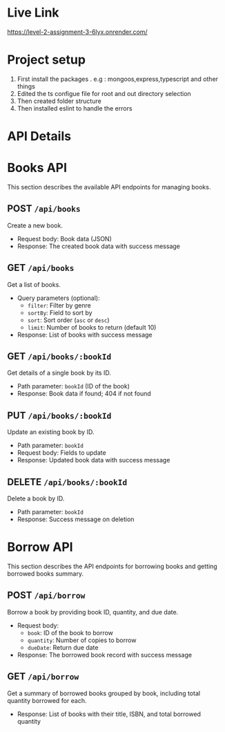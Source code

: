 # Live Link
https://level-2-assignment-3-6lyx.onrender.com/

# Project setup
1. First install the packages . e.g : mongoos,express,typescript and other things
2. Edited the ts configue file for root and out directory selection
3. Then created folder structure
4. Then installed eslint to handle the errors

# API Details
# Books API

This section describes the available API endpoints for managing books.


## POST `/api/books`

Create a new book.  
- Request body: Book data (JSON)  
- Response: The created book data with success message


## GET `/api/books`

Get a list of books.  
- Query parameters (optional):  
  - `filter`: Filter by genre  
  - `sortBy`: Field to sort by  
  - `sort`: Sort order (`asc` or `desc`)  
  - `limit`: Number of books to return (default 10)  
- Response: List of books with success message


## GET `/api/books/:bookId`

Get details of a single book by its ID.  
- Path parameter: `bookId` (ID of the book)  
- Response: Book data if found; 404 if not found


## PUT `/api/books/:bookId`

Update an existing book by ID.  
- Path parameter: `bookId`  
- Request body: Fields to update  
- Response: Updated book data with success message


## DELETE `/api/books/:bookId`

Delete a book by ID.  
- Path parameter: `bookId`  
- Response: Success message on deletion


# Borrow API

This section describes the API endpoints for borrowing books and getting borrowed books summary.

## POST `/api/borrow`

Borrow a book by providing book ID, quantity, and due date.  
- Request body:  
  - `book`: ID of the book to borrow  
  - `quantity`: Number of copies to borrow  
  - `dueDate`: Return due date  
- Response: The borrowed book record with success message


## GET `/api/borrow`

Get a summary of borrowed books grouped by book, including total quantity borrowed for each.  
- Response: List of books with their title, ISBN, and total borrowed quantity
